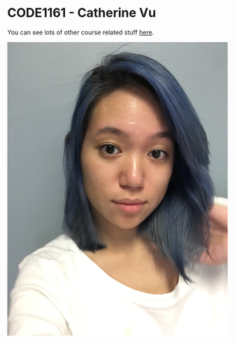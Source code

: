 # CODE1161 - Catherine Vu

You can see lots of other course related stuff [here](https://notionparallax.co.uk/CODE1161).

![a photo of me](IMG_8413.jpg)
